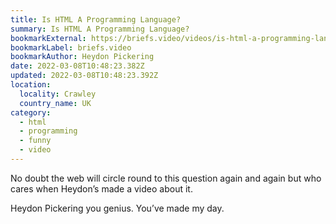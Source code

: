 ```yaml
---
title: Is HTML A Programming Language?
summary: Is HTML A Programming Language?
bookmarkExternal: https://briefs.video/videos/is-html-a-programming-language/
bookmarkLabel: briefs.video
bookmarkAuthor: Heydon Pickering
date: 2022-03-08T10:48:23.382Z
updated: 2022-03-08T10:48:23.392Z
location:
  locality: Crawley
  country_name: UK
category:
  - html
  - programming
  - funny
  - video
---
```

No doubt the web will circle round to this question again and again but who cares when Heydon’s made a video about it.

Heydon Pickering you genius. You’ve made my day.
